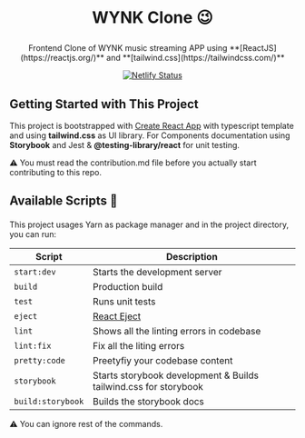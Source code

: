 # <p align="center">WYNK Clone :wink:</p>

<p align="center">Frontend Clone of WYNK music streaming APP using **[ReactJS](https://reactjs.org/)** and **[tailwind.css](https://tailwindcss.com/)**</p>

<div align="center">

[![Netlify Status](https://api.netlify.com/api/v1/badges/9b926b8c-052e-44b0-9331-9d53a8c74b26/deploy-status)](https://app.netlify.com/sites/compassionate-aryabhata-b5ed23/deploys)

</div>

## Getting Started with This Project

This project is bootstrapped with [Create React App](https://github.com/facebook/create-react-app) with typescript template and using **tailwind.css** as UI library. For Components documentation using **Storybook** and Jest & **@testing-library/react** for unit testing.

:warning: You must read the contribution.md file before you actually start contributing to this repo.

## <p>Available Scripts :helicopter:</p>

This project usages Yarn as package manager and in the project directory, you can run:

| Script | Description |
|--------|-------------|
| `start:dev` | Starts the development server|
| `build` | Production build |
|  `test` | Runs unit tests |
|  `eject` | [React Eject](https://create-react-app.dev/docs/available-scripts/#npm-run-eject) |
| `lint`  | Shows all the linting errors in codebase  |
| `lint:fix`  | Fix all the liting errors |
| `pretty:code`  | Preetyfiy your codebase content  |
| `storybook`  | Starts storybook development & Builds tailwind.css for storybook  |
| `build:storybook`  | Builds the storybook docs  |

:warning: You can ignore rest of the commands.
